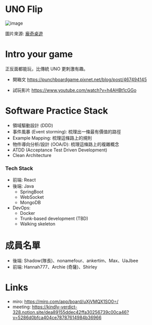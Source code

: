 # UNO Flip
![image](https://user-images.githubusercontent.com/17623146/232942622-0c724066-6a92-46d7-adab-f649d15f2618.png)

圖片來源: [龐奇桌遊](https://www.punchboardgame.com/products/uno-flip-card-game?gclid=CjwKCAjw__ihBhADEiwAXEazJomT5x0ZgwC8Kbb82X0Ce_J47wt3pX8Ehu0iv_pHnVKkWaBBp3B-iBoCEnAQAvD_BwE&utm_campaign=GSA&utm_medium=shopline-cpc&utm_source=google)

# Intro your game
正反面都能玩，比傳統 UNO 更刺激有趣。

- 開箱文
https://punchboardgame.pixnet.net/blog/post/467494145

- 試玩影片
https://www.youtube.com/watch?v=h4AHBt1cGGo

# Software Practice Stack
- 領域驅動設計 (DDD)
- 事件風暴 (Event storming): 梳理出一條最有價值的路徑
- Example Mapping: 梳理這條路上的規則
- 物件導向分析/設計 (OOA/D): 梳理這條路上的複雜概念
- ATDD (Acceptance Test Driven Development)
- Clean Architecture

### Tech Stack
- 前端: React
- 後端: Java
   - SpringBoot
   - WebSocket
   - MongoDB
- DevOps:
   - Docker
   - Trunk-based development (TBD)
   - Walking skeleton

# 成員名單
- 後端: Shadow(隊長)、nonamefour、ankertim、Max、UaJbee
- 前端: Hannah777、Archie (奇薩)、Shirley
# Links
- miro: https://miro.com/app/board/uXjVMQX1SO0=/
- meeting: https://kindly-verdict-328.notion.site/dea89155ddec42ffa30256739c00ca46?v=5286d0bfca404ce78787614984b36966
